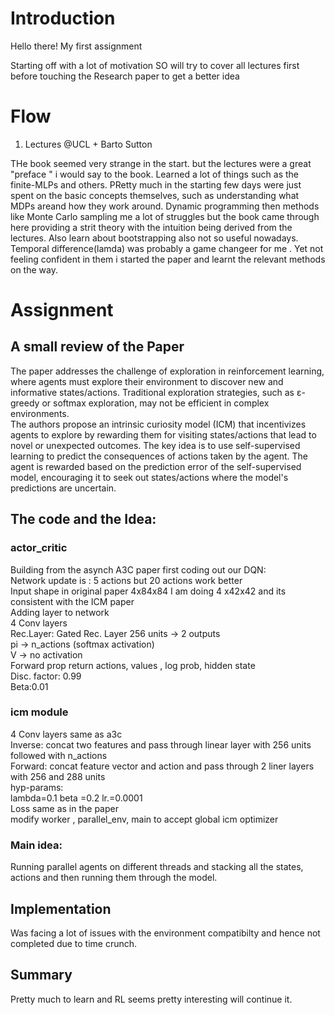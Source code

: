 # Introduction
Hello there!  My first assignment

Starting off with a lot of motivation  SO will try to cover all lectures first before touching the Research paper to get a better idea

# Flow
1. Lectures @UCL + Barto Sutton


THe book seemed very strange in the start. but the lectures were a great "preface " i would say to the book. Learned a lot of things such as the finite-MLPs and others. PRetty much in the starting few days were just spent on the basic concepts themselves, such as understanding what MDPs areand how they work around. Dynamic programming then methods like Monte Carlo sampling me a lot of struggles but the book came through here providing a strit theory with the intuition being derived from the lectures. Also learn about bootstrapping also not so useful nowadays. Temporal difference(lamda) was probably a game changeer for me . Yet not feeling confident in them i started the paper and learnt the relevant methods on the way.
# Assignment

## A small review of the Paper
The paper addresses the challenge of exploration in reinforcement learning, where agents must explore their environment to discover new and informative states/actions. Traditional exploration strategies, such as ε-greedy or softmax exploration, may not be efficient in complex environments.  
The authors propose an intrinsic curiosity model (ICM) that incentivizes agents to explore by rewarding them for visiting states/actions that lead to novel or unexpected outcomes. The key idea is to use self-supervised learning to predict the consequences of actions taken by the agent. The agent is rewarded based on the prediction error of the self-supervised model, encouraging it to seek out states/actions where the model's predictions are uncertain.

## The code and the Idea:
### actor_critic
Building from the asynch A3C paper first coding out our DQN:  
Network update is : 5 actions but 20 actions work better  
Input shape in original paper 4x84x84
I am doing 4 x42x42 and its consistent with the ICM paper  
Adding layer to network  
4 Conv layers  
Rec.Layer: Gated Rec. Layer 256 units  -> 2 outputs  
pi -> n_actions (softmax activation)   
V -> no activation  
Forward prop return actions, values , log prob, hidden state  
Disc. factor: 0.99  
Beta:0.01  

### icm module
4 Conv layers same as a3c  
Inverse: concat two features and pass through linear layer with 256 units followed with n_actions  
Forward: concat feature vector and action and pass through 2 liner layers with 256 and 288 units  
hyp-params:  
lambda=0.1  beta =0.2  lr.=0.0001  
Loss same as in the paper  
modify worker , parallel_env, main to accept global icm optimizer  

### Main idea:
Running parallel agents on different threads and stacking all the states, actions and then running them through the model.  


## Implementation
Was facing a lot of issues with the environment compatibilty and hence not completed due to time crunch.

## Summary
Pretty much to learn and RL seems pretty interesting will continue it.


